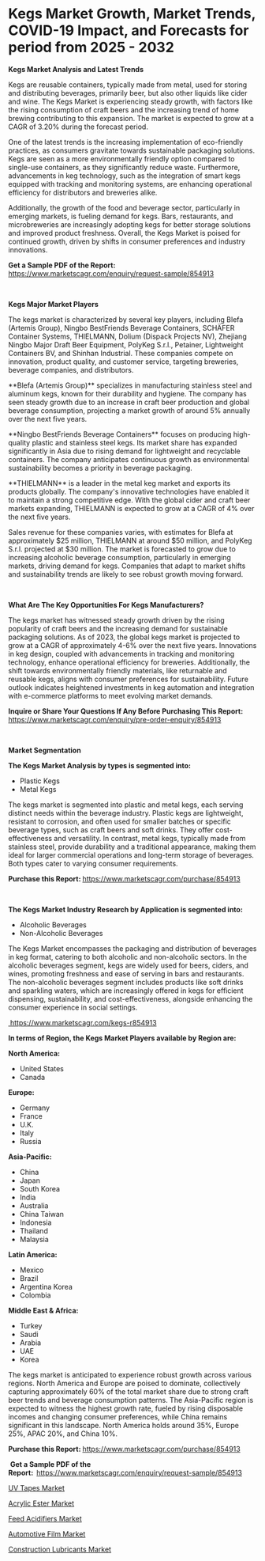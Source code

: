 <p><h1>Kegs Market Growth, Market Trends, COVID-19 Impact, and Forecasts for period from 2025 - 2032</h1></p><p><strong>Kegs Market Analysis and Latest Trends</strong></p>
<p><p>Kegs are reusable containers, typically made from metal, used for storing and distributing beverages, primarily beer, but also other liquids like cider and wine. The Kegs Market is experiencing steady growth, with factors like the rising consumption of craft beers and the increasing trend of home brewing contributing to this expansion. The market is expected to grow at a CAGR of 3.20% during the forecast period.</p><p>One of the latest trends is the increasing implementation of eco-friendly practices, as consumers gravitate towards sustainable packaging solutions. Kegs are seen as a more environmentally friendly option compared to single-use containers, as they significantly reduce waste. Furthermore, advancements in keg technology, such as the integration of smart kegs equipped with tracking and monitoring systems, are enhancing operational efficiency for distributors and breweries alike. </p><p>Additionally, the growth of the food and beverage sector, particularly in emerging markets, is fueling demand for kegs. Bars, restaurants, and microbreweries are increasingly adopting kegs for better storage solutions and improved product freshness. Overall, the Kegs Market is poised for continued growth, driven by shifts in consumer preferences and industry innovations.</p></p>
<p><strong>Get a Sample PDF of the Report:&nbsp;</strong> <a href="https://www.marketscagr.com/enquiry/request-sample/854913?utm_campaign=1920&utm_medium=2&utm_source=Github&utm_content=ia&utm_term=05022025&utm_id=kegs">https://www.marketscagr.com/enquiry/request-sample/854913</a></p>
<p>&nbsp;</p>
<p><strong>Kegs Major Market Players</strong></p>
<p><p>The kegs market is characterized by several key players, including Blefa (Artemis Group), Ningbo BestFriends Beverage Containers, SCHÄFER Container Systems, THIELMANN, Dolium (Dispack Projects NV), Zhejiang Ningbo Major Draft Beer Equipment, PolyKeg S.r.l., Petainer, Lightweight Containers BV, and Shinhan Industrial. These companies compete on innovation, product quality, and customer service, targeting breweries, beverage companies, and distributors.</p><p>**Blefa (Artemis Group)** specializes in manufacturing stainless steel and aluminum kegs, known for their durability and hygiene. The company has seen steady growth due to an increase in craft beer production and global beverage consumption, projecting a market growth of around 5% annually over the next five years.</p><p>**Ningbo BestFriends Beverage Containers** focuses on producing high-quality plastic and stainless steel kegs. Its market share has expanded significantly in Asia due to rising demand for lightweight and recyclable containers. The company anticipates continuous growth as environmental sustainability becomes a priority in beverage packaging.</p><p>**THIELMANN** is a leader in the metal keg market and exports its products globally. The company's innovative technologies have enabled it to maintain a strong competitive edge. With the global cider and craft beer markets expanding, THIELMANN is expected to grow at a CAGR of 4% over the next five years.</p><p>Sales revenue for these companies varies, with estimates for Blefa at approximately $25 million, THIELMANN at around $50 million, and PolyKeg S.r.l. projected at $30 million. The market is forecasted to grow due to increasing alcoholic beverage consumption, particularly in emerging markets, driving demand for kegs. Companies that adapt to market shifts and sustainability trends are likely to see robust growth moving forward.</p></p>
<p>&nbsp;</p>
<p><strong>What Are The Key Opportunities For Kegs Manufacturers?</strong></p>
<p><p>The kegs market has witnessed steady growth driven by the rising popularity of craft beers and the increasing demand for sustainable packaging solutions. As of 2023, the global kegs market is projected to grow at a CAGR of approximately 4-6% over the next five years. Innovations in keg design, coupled with advancements in tracking and monitoring technology, enhance operational efficiency for breweries. Additionally, the shift towards environmentally friendly materials, like returnable and reusable kegs, aligns with consumer preferences for sustainability. Future outlook indicates heightened investments in keg automation and integration with e-commerce platforms to meet evolving market demands.</p></p>
<p><strong>Inquire or Share Your Questions If Any Before Purchasing This Report:</strong> <a href="https://www.marketscagr.com/enquiry/pre-order-enquiry/854913?utm_campaign=1920&utm_medium=2&utm_source=Github&utm_content=ia&utm_term=05022025&utm_id=kegs">https://www.marketscagr.com/enquiry/pre-order-enquiry/854913</a></p>
<p>&nbsp;</p>
<p><strong>Market Segmentation</strong></p>
<p><strong>The Kegs Market Analysis by types is segmented into:</strong></p>
<p><ul><li>Plastic Kegs</li><li>Metal Kegs</li></ul></p>
<p><p>The kegs market is segmented into plastic and metal kegs, each serving distinct needs within the beverage industry. Plastic kegs are lightweight, resistant to corrosion, and often used for smaller batches or specific beverage types, such as craft beers and soft drinks. They offer cost-effectiveness and versatility. In contrast, metal kegs, typically made from stainless steel, provide durability and a traditional appearance, making them ideal for larger commercial operations and long-term storage of beverages. Both types cater to varying consumer requirements.</p></p>
<p><strong>Purchase this Report:&nbsp;</strong><a href="https://www.marketscagr.com/purchase/854913?utm_campaign=1920&utm_medium=2&utm_source=Github&utm_content=ia&utm_term=05022025&utm_id=kegs">https://www.marketscagr.com/purchase/854913</a></p>
<p>&nbsp;</p>
<p><strong>The Kegs Market Industry Research by Application is segmented into:</strong></p>
<p><ul><li>Alcoholic Beverages</li><li>Non-Alcoholic Beverages</li></ul></p>
<p><p>The Kegs Market encompasses the packaging and distribution of beverages in keg format, catering to both alcoholic and non-alcoholic sectors. In the alcoholic beverages segment, kegs are widely used for beers, ciders, and wines, promoting freshness and ease of serving in bars and restaurants. The non-alcoholic beverages segment includes products like soft drinks and sparkling waters, which are increasingly offered in kegs for efficient dispensing, sustainability, and cost-effectiveness, alongside enhancing the consumer experience in social settings.</p></p>
<p><a href="https://www.marketscagr.com/kegs-r854913?utm_campaign=1920&utm_medium=2&utm_source=Github&utm_content=ia&utm_term=05022025&utm_id=kegs">&nbsp;https://www.marketscagr.com/kegs-r854913</a></p>
<p><strong>In terms of Region, the Kegs Market Players available by Region are:</strong></p>
<p>
    <p> <strong> North America: </strong>
        <ul>
            <li>United States</li>
            <li>Canada</li>
        </ul>
        </p> 
    <p> <strong> Europe: </strong>
        <ul>
            <li>Germany</li>
            <li>France</li>
            <li>U.K.</li>
            <li>Italy</li>
            <li>Russia</li>
        </ul>
        </p> 
    <p> <strong> Asia-Pacific: </strong>
        <ul>
            <li>China</li>
            <li>Japan</li>
            <li>South Korea</li>
            <li>India</li>
            <li>Australia</li>
            <li>China Taiwan</li>
            <li>Indonesia</li>
            <li>Thailand</li>
            <li>Malaysia</li>
        </ul>
        </p> 
    <p> <strong> Latin America: </strong>
        <ul>
            <li>Mexico</li>
            <li>Brazil</li>
            <li>Argentina Korea</li>
            <li>Colombia</li>
        </ul>
        </p> 
    <p> <strong> Middle East & Africa: </strong>
        <ul>
            <li>Turkey</li>
            <li>Saudi</li>
            <li>Arabia</li>
            <li>UAE</li>
            <li>Korea</li>
        </ul>
    </p>
    </p>
<p><p>The kegs market is anticipated to experience robust growth across various regions. North America and Europe are poised to dominate, collectively capturing approximately 60% of the total market share due to strong craft beer trends and beverage consumption patterns. The Asia-Pacific region is expected to witness the highest growth rate, fueled by rising disposable incomes and changing consumer preferences, while China remains significant in this landscape. North America holds around 35%, Europe 25%, APAC 20%, and China 10%.</p></p>
<p><strong>Purchase this Report: </strong><a href="https://www.marketscagr.com/purchase/854913?utm_campaign=1920&utm_medium=2&utm_source=Github&utm_content=ia&utm_term=05022025&utm_id=kegs">https://www.marketscagr.com/purchase/854913</a></p>
<p>&nbsp;<strong>Get a Sample PDF of the Report:&nbsp;&nbsp;</strong><a href="https://www.marketscagr.com/enquiry/request-sample/854913?utm_campaign=1920&utm_medium=2&utm_source=Github&utm_content=ia&utm_term=05022025&utm_id=kegs">https://www.marketscagr.com/enquiry/request-sample/854913</a></p>
<p><strong></strong></p>
<p><p><a href="https://www.linkedin.com/pulse/anticipated-growth-uv-tapes-market-99-cagr-2025-2032-focus-i0r3f?utm_campaign=1920&utm_medium=2&utm_source=Github&utm_content=ia&utm_term=05022025&utm_id=kegs">UV Tapes Market</a></p><p><a href="https://www.linkedin.com/pulse/trends-acrylic-ester-market-2025-2032-expected-growth-rate-t216f?utm_campaign=1920&utm_medium=2&utm_source=Github&utm_content=ia&utm_term=05022025&utm_id=kegs">Acrylic Ester Market</a></p><p><a href="https://www.linkedin.com/pulse/feed-acidifiers-markets-comprehensive-analysis-which-includes-q1ncf?utm_campaign=1920&utm_medium=2&utm_source=Github&utm_content=ia&utm_term=05022025&utm_id=kegs">Feed Acidifiers Market</a></p><p><a href="https://www.linkedin.com/pulse/automotive-film-market-report-forward-looking-perspective-axq6f?utm_campaign=1920&utm_medium=2&utm_source=Github&utm_content=ia&utm_term=05022025&utm_id=kegs">Automotive Film Market</a></p><p><a href="https://www.linkedin.com/pulse/competitive-analysis-construction-lubricants-market-strengths-czbqf?utm_campaign=1920&utm_medium=2&utm_source=Github&utm_content=ia&utm_term=05022025&utm_id=kegs">Construction Lubricants Market</a></p></p>
